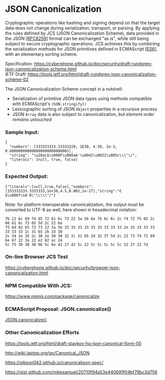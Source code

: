 # JSON Canonicalization

Cryptographic operations like hashing and signing depend on that the target 
data does not change during serialization, transport, or parsing. 
By applying the rules defined by JCS (JSON Canonicalization Scheme), 
data provided in the JSON [[RFC8259](https://tools.ietf.org/html/rfc8259)]
format can be exchanged "as is", while still being subject to secure cryptographic operations.
JCS achieves this by combining the serialization
methods for JSON primitives defined in ECMAScript [[ES6](https://www.ecma-international.org/ecma-262/6.0/index.html)],
with an elementary sorting scheme.

Specification: https://cyberphone.github.io/doc/security/draft-rundgren-json-canonicalization-scheme.html<br>
IETF Draft: https://tools.ietf.org/html/draft-rundgren-json-canonicalization-scheme-02

The JSON Canonicalization Scheme concept in a nutshell:
- Serialization of primitive JSON data types using methods compatible with ECMAScript's `JSON.stringify()`
- Lexicographic sorting of JSON `Object` properties in a *recursive* process
- JSON `Array` data is also subject to canonicalization, *but element order remains untouched*

### Sample Input:
```code
{
  "numbers": [333333333.33333329, 1E30, 4.50, 2e-3, 0.000000000000000000000000001],
  "string": "\u20ac$\u000F\u000aA'\u0042\u0022\u005c\\\"\/",
  "literals": [null, true, false]
}
```
### Expected Output:
```code
{"literals":[null,true,false],"numbers":[333333333.3333333,1e+30,4.5,0.002,1e-27],"string":"€$\u000f\nA'B\"\\\\\"/"}
```

Note: for platform interoperable canonicalization, the output must be converted to UTF-8
as well, here shown in hexadecimal notation:

```code
7b 22 6c 69 74 65 72 61 6c 73 22 3a 5b 6e 75 6c 6c 2c 74 72 75 65 2c 66 61 6c 73 65 5d 2c 22 6e
75 6d 62 65 72 73 22 3a 5b 33 33 33 33 33 33 33 33 33 2e 33 33 33 33 33 33 33 2c 31 65 2b 33 30
2c 34 2e 35 2c 30 2e 30 30 32 2c 31 65 2d 32 37 5d 2c 22 73 74 72 69 6e 67 22 3a 22 e2 82 ac 24
5c 75 30 30 30 66 5c 6e 41 27 42 5c 22 5c 5c 5c 5c 5c 22 2f 22 7d
```

### On-line Browser JCS Test
https://cyberphone.github.io/doc/security/browser-json-canonicalization.html

### NPM Compatible With JCS:
https://www.npmjs.com/package/canonicalize

### ECMAScript Proposal: JSON.canonicalize()
[JSON.canonicalize()](https://github.com/cyberphone/json-canonicalization/blob/master/JSON.canonicalize.md)

### Other Canonicalization Efforts
https://tools.ietf.org/html/draft-staykov-hu-json-canonical-form-00

http://wiki.laptop.org/go/Canonical_JSON

https://gibson042.github.io/canonicaljson-spec/

https://gist.github.com/mikesamuel/20710f94a53e440691f04bf79bc3d756
